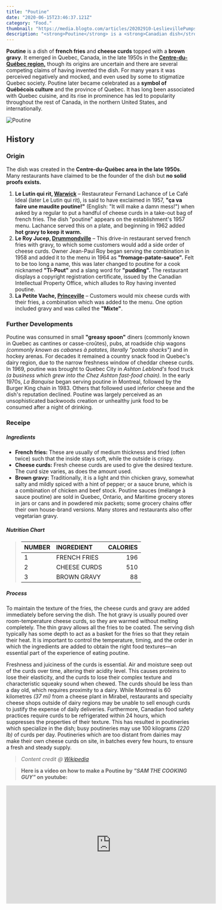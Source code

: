 ```yaml
---
title: "Poutine"
date: "2020-06-15T23:46:37.121Z"
category: "Food."
thumbnail: "https://media.blogto.com/articles/20202910-LeslievillePumps-20.jpg?w=2048&cmd=resize_then_crop&height=1365&quality=70"
description: "<strong>Poutine</strong> is a <strong>Canadian dish</strong> made with french fries, cheese curds and topped with gravy. It emerged in <strong>Quebec, Canada,</strong> in the late 1950s in the Centre-du-Québec region, though its origins are uncertain and there are several competing claims of having invented the dish. For many years it was perceived negatively and mocked, and even used by some to stigmatize Quebec society."
---
```


**Poutine** is a dish of **french fries** and **cheese curds** topped with a **brown gravy**. It emerged in Quebec, Canada, in the late 1950s in the [**Centre-du-Québec region,**](https://en.wikipedia.org/wiki/Centre-du-Qu%C3%A9bec) though its origins are uncertain and there are several competing claims of having invented the dish. For many years it was perceived negatively and mocked, and even used by some to stigmatize Quebec society. Poutine later became celebrated as a **symbol of Québécois culture** and the province of Quebec. It has long been associated with Quebec cuisine, and its rise in prominence has led to popularity throughout the rest of Canada, in the northern United States, and internationally.

![Poutine](https://dynamicmedia.zuza.com/zz/m/original_/5/0/50354b53-bd06-4074-b965-619b1504f6f2/Smokes-Poutine-04_Traditional_720_480_Super_Portrait.jpg_Super_Portrait.jpeg)

## History
### Origin

The dish was created in the **Centre-du-Québec area in the late 1950s**. Many restaurants have claimed to be the founder of the dish but **no solid proofs exists.**

1. **Le Lutin qui rit, [Warwick](https://en.wikipedia.org/wiki/Warwick,_Quebec)** – Restaurateur Fernand Lachance of Le Café Ideal (later Le Lutin qui rit), is said to have exclaimed in 1957, **"ça va faire une maudite poutine!"** (English: "It will make a damn mess!") when asked by a regular to put a handful of cheese curds in a take-out bag of french fries. The dish "poutine" appears on the establishment's 1957 menu. Lachance served this on a plate, and beginning in 1962 added **hot gravy to keep it warm.**
2. **Le Roy Jucep, [Drummondville](https://en.wikipedia.org/wiki/Drummondville)** – This drive-in restaurant served french fries with gravy, to which some customers would add a side order of cheese curds. Owner Jean-Paul Roy began serving the combination in 1958 and added it to the menu in 1964 as **"fromage-patate-sauce".** Felt to be too long a name, this was later changed to poutine for a cook nicknamed **"Ti-Pout"** and a slang word for **"pudding".** The restaurant displays a copyright registration certificate, issued by the Canadian Intellectual Property Office, which alludes to Roy having invented poutine.
3. **La Petite Vache, [Princeville](https://en.wikipedia.org/wiki/Princeville,_Quebec)** – Customers would mix cheese curds with their fries, a combination which was added to the menu. One option included gravy and was called the **"Mixte"**.

### Further Developments

Poutine was consumed in small **"greasy spoon"** diners (commonly known in Quebec as cantines or casse-croûtes), pubs, at roadside chip wagons *(commonly known as cabanes à patates, literally "potato shacks")* and in hockey arenas. For decades it remained a country snack food in Quebec's dairy region, due to the narrow freshness window of cheddar cheese curds. In 1969, poutine was brought to Quebec City in *Ashton Leblond's* food truck *(a business which grew into the Chez Ashton fast-food chain).* In the early 1970s, *La Banquise* began serving poutine in Montreal, followed by the Burger King chain in 1983. Others that followed used inferior cheese and the dish's reputation declined. Poutine was largely perceived as an unsophisticated backwoods creation or unhealthy junk food to be consumed after a night of drinking.

### Receipe

##### Ingredients

- **French fries:** These are usually of medium thickness and fried (often twice) such that the inside stays soft, while the outside is crispy.
- **Cheese curds:** Fresh cheese curds are used to give the desired texture. The curd size varies, as does the amount used.
- **Brown gravy:** Traditionally, it is a light and thin chicken gravy, somewhat salty and mildly spiced with a hint of pepper; or a sauce brune, which is a combination of chicken and beef stock. Poutine sauces (mélange à sauce poutine) are sold in Quebec, Ontario, and Maritime grocery stores in jars or cans and in powdered mix packets; some grocery chains offer their own house-brand versions. Many stores and restaurants also offer vegetarian gravy.

##### Nutrition Chart

>| **NUMBER** | **INGREDIENT**                                   | **CALORIES** |
>| :-----     | :---------------------------------------         | ---:         |
>| 1          | FRENCH FRIES                                     |      196     |
>| 2          | CHEESE CURDS                                     |      510     |
>| 3          | BROWN GRAVY                                      |      88      |

##### Process

To maintain the texture of the fries, the cheese curds and gravy are added immediately before serving the dish. The hot gravy is usually poured over room-temperature cheese curds, so they are warmed without melting completely. The thin gravy allows all the fries to be coated. The serving dish typically has some depth to act as a basket for the fries so that they retain their heat. It is important to control the temperature, timing, and the order in which the ingredients are added to obtain the right food textures—an essential part of the experience of eating poutine.

Freshness and juiciness of the curds is essential. Air and moisture seep out of the curds over time, altering their acidity level. This causes proteins to lose their elasticity, and the curds to lose their complex texture and characteristic squeaky sound when chewed. The curds should be less than a day old, which requires proximity to a dairy. While Montreal is 60 kilometres *(37 mi)* from a cheese plant in Mirabel, restaurants and specialty cheese shops outside of dairy regions may be unable to sell enough curds to justify the expense of daily deliveries. Furthermore, Canadian food safety practices require curds to be refrigerated within 24 hours, which suppresses the properties of their texture. This has resulted in poutineries which specialize in the dish; busy poutineries may use 100 kilograms *(220 lb)* of curds per day. Poutineries which are too distant from dairies may make their own cheese curds on site, in batches every few hours, to ensure a fresh and steady supply.

> *Content credit @ [Wikipedia](https://en.wikipedia.org/wiki/Poutine)*

> **Here is a video on how to make a Poutine by *"SAM THE COOKING GUY"* on youtube:**
<iframe width="560" height="315" src="https://www.youtube.com/embed/6Rr-HvUvzis" title="YouTube video player" frameborder="0" allow="accelerometer; autoplay; clipboard-write; encrypted-media; gyroscope; picture-in-picture" allowfullscreen></iframe>